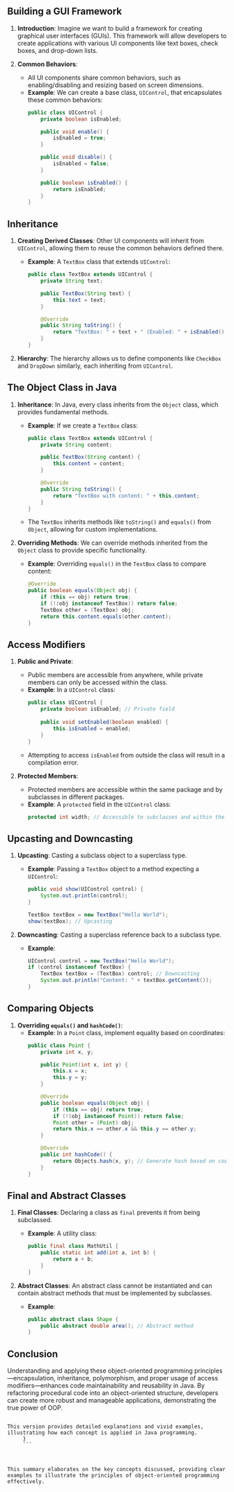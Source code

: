 
## Building a GUI Framework
1. **Introduction**: Imagine we want to build a framework for creating graphical user interfaces (GUIs). This framework will allow developers to create applications with various UI components like text boxes, check boxes, and drop-down lists.

2. **Common Behaviors**: 
   - All UI components share common behaviors, such as enabling/disabling and resizing based on screen dimensions.
   - **Example**: We can create a base class, `UIControl`, that encapsulates these common behaviors:
     ```java
     public class UIControl {
         private boolean isEnabled;

         public void enable() {
             isEnabled = true;
         }

         public void disable() {
             isEnabled = false;
         }

         public boolean isEnabled() {
             return isEnabled;
         }
     }
     ```

## Inheritance
1. **Creating Derived Classes**: Other UI components will inherit from `UIControl`, allowing them to reuse the common behaviors defined there.
   - **Example**: A `TextBox` class that extends `UIControl`:
     ```java
     public class TextBox extends UIControl {
         private String text;

         public TextBox(String text) {
             this.text = text;
         }

         @Override
         public String toString() {
             return "TextBox: " + text + " (Enabled: " + isEnabled() + ")";
         }
     }
     ```

2. **Hierarchy**: The hierarchy allows us to define components like `CheckBox` and `DropDown` similarly, each inheriting from `UIControl`.


## The Object Class in Java
1. **Inheritance**: In Java, every class inherits from the `Object` class, which provides fundamental methods.
   - **Example**: If we create a `TextBox` class:
     ```java
     public class TextBox extends UIControl {
         private String content;

         public TextBox(String content) {
             this.content = content;
         }

         @Override
         public String toString() {
             return "TextBox with content: " + this.content;
         }
     }
     ```
   - The `TextBox` inherits methods like `toString()` and `equals()` from `Object`, allowing for custom implementations.

2. **Overriding Methods**: We can override methods inherited from the `Object` class to provide specific functionality.
   - **Example**: Overriding `equals()` in the `TextBox` class to compare content:
     ```java
     @Override
     public boolean equals(Object obj) {
         if (this == obj) return true;
         if (!(obj instanceof TextBox)) return false;
         TextBox other = (TextBox) obj;
         return this.content.equals(other.content);
     }
     ```

## Access Modifiers
1. **Public and Private**:
   - Public members are accessible from anywhere, while private members can only be accessed within the class.
   - **Example**: In a `UIControl` class:
     ```java
     public class UIControl {
         private boolean isEnabled; // Private field
         
         public void setEnabled(boolean enabled) {
             this.isEnabled = enabled;
         }
     }
     ```
   - Attempting to access `isEnabled` from outside the class will result in a compilation error.

2. **Protected Members**:
   - Protected members are accessible within the same package and by subclasses in different packages.
   - **Example**: A `protected` field in the `UIControl` class:
     ```java
     protected int width; // Accessible to subclasses and within the same package
     ```

## Upcasting and Downcasting
1. **Upcasting**: Casting a subclass object to a superclass type.
   - **Example**: Passing a `TextBox` object to a method expecting a `UIControl`:
     ```java
     public void show(UIControl control) {
         System.out.println(control);
     }

     TextBox textBox = new TextBox("Hello World");
     show(textBox); // Upcasting
     ```

2. **Downcasting**: Casting a superclass reference back to a subclass type.
   - **Example**:
     ```java
     UIControl control = new TextBox("Hello World");
     if (control instanceof TextBox) {
         TextBox textBox = (TextBox) control; // Downcasting
         System.out.println("Content: " + textBox.getContent());
     }
     ```

## Comparing Objects
1. **Overriding `equals()` and `hashCode()`**:
   - **Example**: In a `Point` class, implement equality based on coordinates:
     ```java
     public class Point {
         private int x, y;

         public Point(int x, int y) {
             this.x = x;
             this.y = y;
         }

         @Override
         public boolean equals(Object obj) {
             if (this == obj) return true;
             if (!(obj instanceof Point)) return false;
             Point other = (Point) obj;
             return this.x == other.x && this.y == other.y;
         }

         @Override
         public int hashCode() {
             return Objects.hash(x, y); // Generate hash based on coordinates
         }
     }
     ```

## Final and Abstract Classes
1. **Final Classes**: Declaring a class as `final` prevents it from being subclassed.
   - **Example**: A utility class:
     ```java
     public final class MathUtil {
         public static int add(int a, int b) {
             return a + b;
         }
     }
     ```

2. **Abstract Classes**: An abstract class cannot be instantiated and can contain abstract methods that must be implemented by subclasses.
   - **Example**:
     ```java
     public abstract class Shape {
         public abstract double area(); // Abstract method
     }
     ```

## Conclusion
Understanding and applying these object-oriented programming principles—encapsulation, inheritance, polymorphism, and proper usage of access modifiers—enhances code maintainability and reusability in Java. By refactoring procedural code into an object-oriented structure, developers can create more robust and manageable applications, demonstrating the true power of OOP.
```

This version provides detailed explanations and vivid examples, illustrating how each concept is applied in Java programming.
     }
     ```



This summary elaborates on the key concepts discussed, providing clear examples to illustrate the principles of object-oriented programming effectively.
